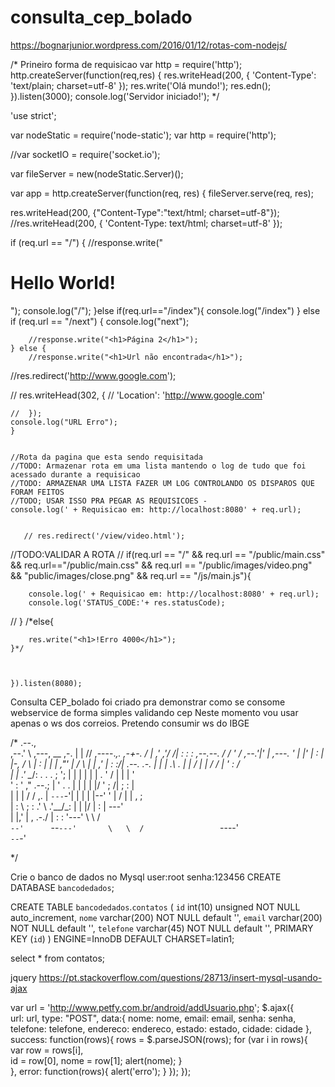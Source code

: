# consulta_cep_bolado

https://bognarjunior.wordpress.com/2016/01/12/rotas-com-nodejs/



/*
Prineiro forma de requisicao
var http = require('http');
http.createServer(function(req,res) {
  res.writeHead(200, { 'Content-Type': 'text/plain; charset=utf-8' }); 
  res.write('Olá mundo!');
  res.edn();
}).listen(3000);
console.log('Servidor iniciado!');
*/

'use strict';

var nodeStatic = require('node-static');
var http = require('http');

//var socketIO = require('socket.io');


var fileServer = new(nodeStatic.Server)();


var app = http.createServer(function(req, res) {
    fileServer.serve(req, res);

res.writeHead(200, {"Content-Type":"text/html; charset=utf-8"});
//res.writeHead(200, { 'Content-Type: text/html; charset=utf-8' }); 
  
if (req.url == "/") {
        //response.write("<h1>Hello World!</h1>");
    console.log("/");
    }else if(req.url=="/index"){
    	console.log("/index")
    } else if (req.url == "/next") {
    console.log("next");
  
        //response.write("<h1>Página 2</h1>");
    } else {
        //response.write("<h1>Url não encontrada</h1>");
    
//res.redirect('http://www.google.com');

   // res.writeHead(302, {
  	//	'Location': 'http://www.google.com'

  	//	});
    console.log("URL Erro");
    }


    //Rota da pagina que esta sendo requisitada
    //TODO: Armazenar rota em uma lista mantendo o log de tudo que foi acessado durante a requisicao
    //TODO: ARMAZENAR UMA LISTA FAZER UM LOG CONTROLANDO OS DISPAROS QUE FORAM FEITOS
    //TODO; USAR ISSO PRA PEGAR AS REQUISICOES -
    console.log(' + Requisicao em: http://localhost:8080' + req.url);


       // res.redirect('/view/video.html');
//TODO:VALIDAR A ROTA
//    if(req.url == "/"  && req.url == "/public/main.css" && req.url=="/public/main.css" && req.url == "/public/images/video.png" && "public/images/close.png" && req.url == "/js/main.js"){

        console.log(' + Requisicao em: http://localhost:8080' + req.url);
        console.log('STATUS_CODE:'+ res.statusCode);



  //  }
    /*else{

        res.write("<h1>!Erro 4000</h1>");
    }*/



    }).listen(8080);






Consulta CEP_bolado foi criado pra demonstrar como se consome webservice de forma simples validando cep 
Neste momento vou usar apenas o ws dos correios. 
Pretendo consumir ws do IBGE

/*
  .--.,                                                              
,--.'  \                                 ,---,               __  ,-. 
|  | /\/                 ,----._,.   ,-+-. /  |            ,' ,'/ /| 
:  : :      ,--.--.     /   /  ' /  ,--.'|'   |    ,---.   '  | |' | 
:  | |-,   /       \   |   :     | |   |  ,"' |   /     \  |  |   ,' 
|  : :/|  .--.  .-. |  |   | .\  . |   | /  | |  /    /  | '  :  /   
|  |  .'   \__\/: . .  .   ; ';  | |   | |  | | .    ' / | |  | '    
'  : '     ," .--.; |  '   .   . | |   | |  |/  '   ;   /| ;  : |    
|  | |    /  /  ,.  |   `---`-'| | |   | |--'   '   |  / | |  , ;    
|  : \   ;  :   .'   \  .'__/\_: | |   |/       |   :    |  ---'     
|  |,'   |  ,     .-./  |   :    : '---'         \   \  /            
`--'      `--`---'       \   \  /                 `----'             
                          `--`-'                                 

*/

Crie o banco de dados no Mysql
user:root
senha:123456
CREATE DATABASE `bancodedados`;

CREATE TABLE  `bancodedados`.`contatos` (
  `id` int(10) unsigned NOT NULL auto_increment,
  `nome` varchar(200) NOT NULL default '',
  `email` varchar(200) NOT NULL default '',
  `telefone` varchar(45) NOT NULL default '',
  PRIMARY KEY  (`id`)
) ENGINE=InnoDB DEFAULT CHARSET=latin1;

select * from  contatos;




jquery
https://pt.stackoverflow.com/questions/28713/insert-mysql-usando-ajax

 var url = 'http://www.petfy.com.br/android/addUsuario.php';
            $.ajax({                                      
                url: url,
                type: "POST", 
                data:{
                    nome: nome, email: email, senha: senha, telefone: telefone, endereco: endereco, estado: estado, cidade: cidade
                },
                success: function(rows){
                    rows = $.parseJSON(rows);
                    for (var i in rows){    
                        var row = rows[i],          
                            id = row[0], 
                            nome = row[1]; 
                            alert(nome);
                    }       
                },
                error: function(rows){
                    alert('erro');
                }
            });
        });
